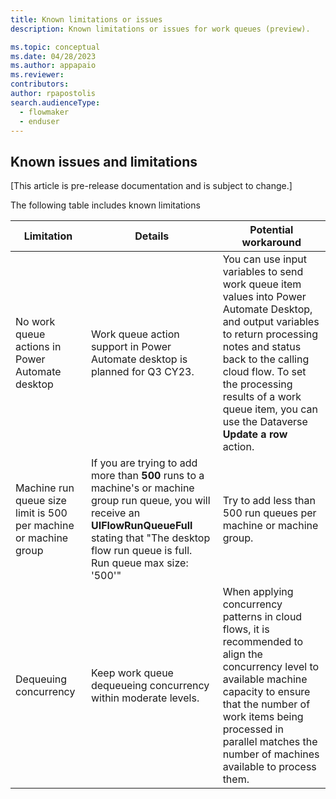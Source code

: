 ```yaml
---
title: Known limitations or issues 
description: Known limitations or issues for work queues (preview).

ms.topic: conceptual
ms.date: 04/28/2023
ms.author: appapaio
ms.reviewer: 
contributors:
author: rpapostolis
search.audienceType: 
  - flowmaker
  - enduser
---
```


## Known issues and limitations

[This article is pre-release documentation and is subject to change.]

The following table includes known limitations

| **Limitation** | **Details** | **Potential workaround**
|-------------------------|-------------------------|-------------------------|
| No work queue actions in Power Automate desktop | Work queue action support in Power Automate desktop is planned for Q3 CY23. | You can use input variables to send work queue item values into Power Automate Desktop, and output variables to return processing notes and status back to the calling cloud flow. To set the processing results of a work queue item, you can use the Dataverse **Update a row** action.
| Machine run queue size limit is 500 per machine or machine group | If you are trying to add more than **500** runs to a machine's or machine group run queue, you will receive an **UIFlowRunQueueFull** stating that "The desktop flow run queue is full. Run queue max size: '500'" | Try to add less than 500 run queues per machine or machine group.
| Dequeuing concurrency | Keep work queue dequeueing concurrency within moderate levels. | When applying concurrency patterns in cloud flows, it is recommended to align the concurrency level to available machine capacity to ensure that the number of work items being processed in parallel matches the number of machines available to process them. |
